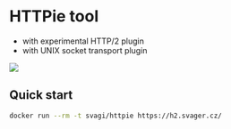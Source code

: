 # HTTPie tool
- with experimental HTTP/2 plugin
- with UNIX socket transport plugin

[![](https://badge.imagelayers.io/svagi/httpie:latest.svg)](https://imagelayers.io/?images=svagi/httpie:latest)

## Quick start

```sh
docker run --rm -t svagi/httpie https://h2.svager.cz/
```
